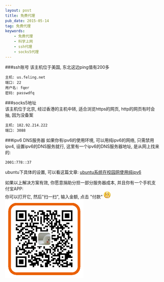 ```yaml
---
layout: post
title: 免费代理
pub_date: 2015-05-14
tag: 免费代理
keywords:
    - 免费代理
    - 科学上网
    - ssh代理
    - socks5代理
---
```



###ssh账号
该主机位于美国, 东北这边ping值有200多    

```
主机: us.feling.net
端口: 22
用户名: fqer
密码: passwdfq
```

###socks5地址    
该主机位于北京, 经过香港的主机中转, 适合浏览https的网页, http的网页有时会抽, 因为没备案    

```
主机: 182.92.214.222
端口: 3088
```

###ipv6 DNS服务器
如果你有ipv6的使用环境, 可以用纯ipv6的网络, 只需禁用ipv4, 设置ipv6的DNS服务就行, 这里有一个ipv6的DNS服务器地址, 是从网上找来的:    

```
2001:778::37
```

ubuntu下具体的设置, 可以看这篇文章: [ubuntu系统在校园网使用纯ipv6](/2015/05/15/use-pure-ipv6-in-university.html)    

    
    
如果以上解决方案有效, 你愿意捐助分担一部分服务器成本, 并且你有一个手机支付宝APP:     
你可以打开它, 然后"扫一扫", 输入金额, 点击 "付款" ![](/images/love-money.gif)      
![](/images/donate-alipay-small.png)

